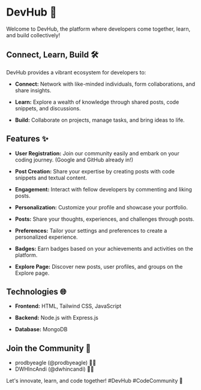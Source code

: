 # DevHub 🚀

Welcome to DevHub, the platform where developers come together, learn, and build collectively!

## Connect, Learn, Build 🛠️

DevHub provides a vibrant ecosystem for developers to:

- **Connect:** Network with like-minded individuals, form collaborations, and share insights.

- **Learn:** Explore a wealth of knowledge through shared posts, code snippets, and discussions.

- **Build:** Collaborate on projects, manage tasks, and bring ideas to life.

## Features ✨

- **User Registration:** Join our community easily and embark on your coding journey. (Google and GitHub already in!)

- **Post Creation:** Share your expertise by creating posts with code snippets and textual content.

- **Engagement:** Interact with fellow developers by commenting and liking posts.

- **Personalization:** Customize your profile and showcase your portfolio.

- **Posts:** Share your thoughts, experiences, and challenges through posts.

- **Preferences:** Tailor your settings and preferences to create a personalized experience.

- **Badges:** Earn badges based on your achievements and activities on the platform.

- **Explore Page:** Discover new posts, user profiles, and groups on the Explore page.

## Technologies 🌐

- **Frontend:** HTML, Tailwind CSS, JavaScript

- **Backend:** Node.js with Express.js

- **Database:** MongoDB

## Join the Community 👥

- prodbyeagle (@prodbyeagle) 👨‍💻
- DWHIncAndi (@dwhincandi) 👩‍💻

Let's innovate, learn, and code together! #DevHub #CodeCommunity 🌟
